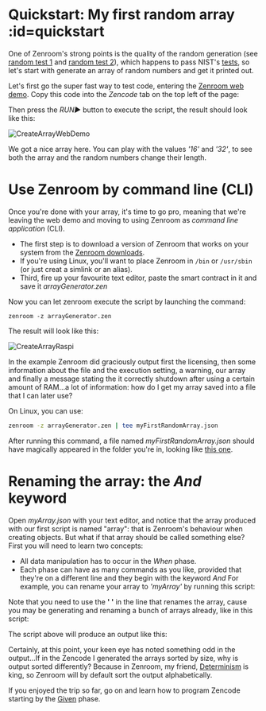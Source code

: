 
# Quickstart: My first random array :id=quickstart

One of Zenroom's strong points is the quality of the random generation (see [random test 1](https://github.com/dyne/Zenroom/blob/master/test/random_hamming_gnuplot.sh) and [random test 2](https://github.com/dyne/Zenroom/blob/master/test/random_rngtest_fips140-2.sh)), which happens to pass NIST's [tests](https://github.com/dyne/Zenroom/blob/master/test/nist/run.sh), so let's start with generate an array of random numbers and get it printed out. 

Let's first go the super fast way to test code, entering the [Zenroom web demo](https://dev.zenroom.org/demo/). Copy this code into the *Zencode* tab on the top left of the page: 


[](../_media/examples/zencode_cookbook/randomArrayGeneration.zen ':include :type=code gherkin')



Then press the *RUN▶️* button to execute the script, the result should look like this:

![CreateArrayWebDemo](../_media/images/cookbookCreateArrayWebDemo.png)

We got a nice array here. You can play with the values *'16'* and *'32'*, to see both the array and the random numbers change their length. 

# Use Zenroom by command line (CLI) 

Once you're done with your array, it's time to go pro, meaning that we're leaving the web demo and moving to using Zenroom as *command line application* (CLI). 

 - The first step is to download a version of Zenroom that works on your system from the [Zenroom downloads](https://zenroom.org/#downloads). 
 - If you're using Linux, you'll want to place Zenroom in `/bin` or `/usr/sbin` (or just creat a simlink or an alias).
 - Third, fire up your favourite text editor, paste the smart contract in it and save it *arrayGenerator.zen*

Now you can let zenroom execute the script by launching the command:

```
zenroom -z arrayGenerator.zen 
```

The result will look like this: 

![CreateArrayRaspi](../_media/images/cookbookCreateArrayRaspi.png)

In the example Zenroom did graciously output first the licensing, then some information about the file and the execution setting, a warning, our array and finally a message stating the it correctly shutdown after using a certain amount of RAM...a lot of information: how do I get my array saved into a file that I can later use? 

On Linux, you can use: 

```bash
zenroom -z arrayGenerator.zen | tee myFirstRandomArray.json
```

After running this command, a file named *myFirstRandomArray.json* should have magically appeared in the folder you're in, looking like <a href="./_media/examples/zencode_cookbook/myFirstRandomArray.json" download>this one</a>.

# Renaming the array: the *And* keyword

Open *myArray.json* with your text editor, and notice that the array produced with our first script is named "array": that is Zenroom's behaviour when creating objects. But what if that array should be called something else? First you will need to learn two concepts: 
 - All data manipulation has to occur in the *When* phase.
 - Each phase can have as many commands as you like, provided that they're on a different line and they begin with the keyword *And* 
For example, you can rename your array to *'myArray'* by running this script:

[](../_media/examples/zencode_cookbook/randomArrayRename.zen ':include :type=code gherkin')

Note that you need to use the **' '** in the line that renames the array, cause you may be generating and renaming a bunch of arrays already, like in this script:

[](../_media/examples/zencode_cookbook/randomArrayMultiple.zen ':include :type=code gherkin')


The script above will produce an output like this: 


[](../_media/examples/zencode_cookbook/myArrays.json ':include :type=code json')



Certainly, at this point, your keen eye has noted something odd in the output...If in the Zencode I generated the arrays sorted by size, why is output sorted differently? Because in Zenroom, my friend,  [Determinism](https://github.com/dyne/Zenroom/blob/master/test/deterministic_random_test.sh) is king, so Zenroom will by default sort the output alphabetically.

If you enjoyed the trip so far, go on and learn how to program Zencode starting by the [Given](/pages/zencode-cookbook-given) phase.